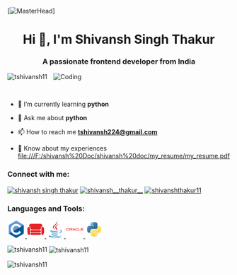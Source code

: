 [![MasterHead](https://media0.giphy.com/media/MYI6NK4JOGpOzOriEg/giphy.gif)]
<h1 align="center">Hi 👋, I'm Shivansh Singh Thakur</h1>
<h3 align="center">A passionate frontend developer from India</h3>
<img align="right" alt="Coding" width="400" scr="https://media0.giphy.com/media/wLNuW1tCKRiPmDV5Y4/giphy.gif?cid=ecf05e47bnp18a7g1hvr7b841ewm201hj1r5pd1bj724i6w6&rid=giphy.gif&ct=g">

<p align="left"> <img src="https://komarev.com/ghpvc/?username=tshivansh11&label=Profile%20views&color=0e75b6&style=flat" alt="tshivansh11" /> </p>

<p align="left"> <a href="https://twitter.com/" target="blank"><img src="https://img.shields.io/twitter/follow/?logo=twitter&style=for-the-badge" alt="" /></a> </p>

- 🌱 I’m currently learning **python**

- 💬 Ask me about **python**

- 📫 How to reach me **tshivansh224@gmail.com**

- 📄 Know about my experiences [file:///F:/shivansh%20Doc/shivansh%20doc/my_resume/my_resume.pdf](file:///F:/shivansh%20Doc/shivansh%20doc/my_resume/my_resume.pdf)

<h3 align="left">Connect with me:</h3>
<p align="left">
<a href="https://linkedin.com/in/shivansh singh thakur" target="blank"><img align="center" src="https://raw.githubusercontent.com/rahuldkjain/github-profile-readme-generator/master/src/images/icons/Social/linked-in-alt.svg" alt="shivansh singh thakur" height="30" width="40" /></a>
<a href="https://instagram.com/shivansh__thakur__" target="blank"><img align="center" src="https://raw.githubusercontent.com/rahuldkjain/github-profile-readme-generator/master/src/images/icons/Social/instagram.svg" alt="shivansh__thakur__" height="30" width="40" /></a>
<a href="https://www.hackerrank.com/shivanshthakur11" target="blank"><img align="center" src="https://raw.githubusercontent.com/rahuldkjain/github-profile-readme-generator/master/src/images/icons/Social/hackerrank.svg" alt="shivanshthakur11" height="30" width="40" /></a>
</p>

<h3 align="left">Languages and Tools:</h3>
<p align="left"> <a href="https://www.cprogramming.com/" target="_blank" rel="noreferrer"> <img src="https://raw.githubusercontent.com/devicons/devicon/master/icons/c/c-original.svg" alt="c" width="40" height="40"/> </a> <a href="https://couchdb.apache.org/" target="_blank" rel="noreferrer"> <img src="https://raw.githubusercontent.com/devicons/devicon/0d6c64dbbf311879f7d563bfc3ccf559f9ed111c/icons/couchdb/couchdb-original.svg" alt="couchdb" width="40" height="40"/> </a> <a href="https://www.java.com" target="_blank" rel="noreferrer"> <img src="https://raw.githubusercontent.com/devicons/devicon/master/icons/java/java-original.svg" alt="java" width="40" height="40"/> </a> <a href="https://www.oracle.com/" target="_blank" rel="noreferrer"> <img src="https://raw.githubusercontent.com/devicons/devicon/master/icons/oracle/oracle-original.svg" alt="oracle" width="40" height="40"/> </a> <a href="https://www.python.org" target="_blank" rel="noreferrer"> <img src="https://raw.githubusercontent.com/devicons/devicon/master/icons/python/python-original.svg" alt="python" width="40" height="40"/> </a> </p>

<p><img align="left" src="https://github-readme-stats.vercel.app/api/top-langs?username=tshivansh11&show_icons=true&locale=en&layout=compact" alt="tshivansh11" /></p>

<p>&nbsp;<img align="center" src="https://github-readme-stats.vercel.app/api?username=tshivansh11&show_icons=true&locale=en" alt="tshivansh11" /></p>

<p><img align="center" src="https://github-readme-streak-stats.herokuapp.com/?user=tshivansh11&" alt="tshivansh11" /></p>
